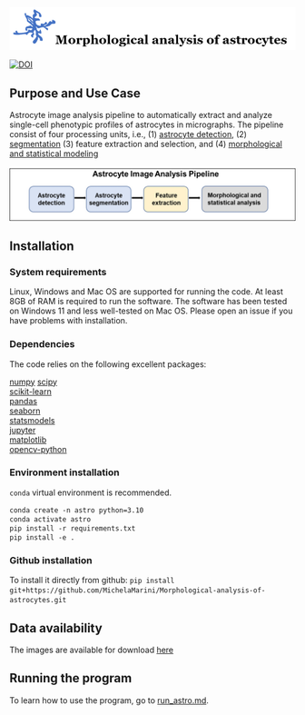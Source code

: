 ![image](https://github.com/MichelaMarini/Morphological-analysis-of-astrocytes/blob/main/images/title.png)

[![DOI](https://zenodo.org/badge/789067454.svg)](https://zenodo.org/doi/10.5281/zenodo.13821424)

## **Purpose and Use Case**
Astrocyte image analysis pipeline to automatically extract and analyze single-cell phenotypic profiles of astrocytes in micrographs. 
The pipeline consist of four processing units, i.e., (1) [astrocyte detection](https://github.com/yewen/AstrocyteDetection), (2) [segmentation](https://github.com/zhaoheng001/Segmentation_code/tree/main)
(3) feature extraction and selection, and (4) [morphological and statistical modeling](https://github.com/MichelaMarini/Morphological-analysis-of-astrocytes)

![Image Description](https://github.com/MichelaMarini/Morphological-analysis-of-astrocytes/blob/main/images/pipeline.jpg)

## **Installation**

### System requirements
Linux, Windows and Mac OS are supported for running the code. At least 8GB of RAM is required to run the software. The software has been tested on Windows 11 and less well-tested on Mac OS. Please open an issue if you have problems with installation.

### Dependencies 
The code relies on the following excellent packages:

[numpy](https://github.com/numpy/numpy)
[scipy](https://github.com/scipy/scipy) <br>
[scikit-learn](https://github.com/scikit-learn/scikit-learn) <br>
[pandas](https://github.com/pandas-dev/pandas) <br>
[seaborn](https://github.com/mwaskom/seaborn) <br>
[statsmodels](https://github.com/statsmodels/statsmodels) <br>
[jupyter](https://github.com/jupyter/notebook) <br>
[matplotlib](https://github.com/matplotlib/matplotlib) <br>
[opencv-python](https://github.com/budlight/pathlib) <br>

### Environment installation

```conda``` virtual environment is recommended.
```
conda create -n astro python=3.10
conda activate astro
pip install -r requirements.txt
pip install -e .
```

### Github installation
To install it directly from github:
    ``` pip install git+https://github.com/MichelaMarini/Morphological-analysis-of-astrocytes.git ```

## **Data availability**

The images are available for download [here](https://github.com/MichelaMarini/Morphological-analysis-of-astrocytes/releases/tag/v.1.1.0)

## **Running the program**
To learn how to use the program, go to [run_astro.md](https://github.com/MichelaMarini/Morphological-analysis-of-astrocytes/blob/main/run_astro.md).
